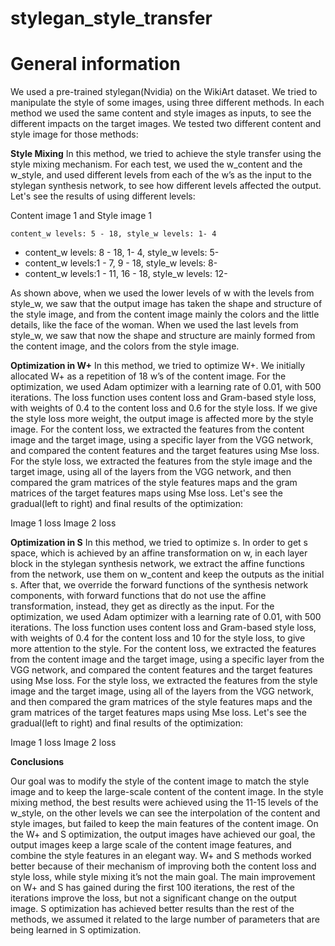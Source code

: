 # stylegan_style_transfer
 
# General information

We used a pre-trained stylegan(Nvidia) on the WikiArt dataset.
We tried to manipulate the style of some images, using three different methods.
In each method we used the same content and style images as inputs, to see the
different impacts on the target images. We tested two different content and
style image for those methods:


**Style Mixing**
In this method, we tried to achieve the style transfer using the style mixing
mechanism. For each test, we used the w_content and the w_style, and used
different levels from each of the w’s as the input to the stylegan synthesis
network, to see how different levels affected the output. Let's see the results of
using different levels:

Content image 1 and Style image 1

```
content_w levels: 5 - 18, style_w levels: 1- 4
```


   - content_w levels: 8 - 18, 1- 4, style_w levels: 5-
- content_w levels:1 - 7, 9 - 18, style_w levels: 8-
- content_w levels:1 - 11, 16 - 18, style_w levels: 12-


As shown above, when we used the lower levels of w with the levels from
style_w, we saw that the output image has taken the shape and structure of the
style image, and from the content image mainly the colors and the little details,
like the face of the woman. When we used the last levels from style_w, we saw
that now the shape and structure are mainly formed from the content image, and
the colors from the style image.

**Optimization in W+**
In this method, we tried to optimize W+. We initially allocated W+ as a repetition
of 18 w’s of the content image. For the optimization, we used Adam optimizer
with a learning rate of 0.01, with 500 iterations. The loss function uses content
loss and Gram-based style loss, with weights of 0.4 to the content loss and
0.6 for the style loss. If we give the style loss more weight, the output image is affected more by the style image. For the content loss, we extracted the
features from the content image and the target image, using a specific layer from
the VGG network, and compared the content features and the target features
using Mse loss. For the style loss, we extracted the features from the style image
and the target image, using all of the layers from the VGG network, and then
compared the gram matrices of the style features maps and the gram matrices of
the target features maps using Mse loss. Let's see the gradual(left to right) and
final results of the optimization:


Image 1 loss Image 2 loss


**Optimization in S**
In this method, we tried to optimize s. In order to get s space, which is achieved
by an affine transformation on w, in each layer block in the stylegan synthesis
network, we extract the affine functions from the network, use them on w_content
and keep the outputs as the initial s. After that, we override the forward functions
of the synthesis network components, with forward functions that do not use the
affine transformation, instead, they get as directly as the input. For the
optimization, we used Adam optimizer with a learning rate of 0.01, with 500
iterations. The loss function uses content loss and Gram-based style loss, with
weights of 0.4 for the content loss and 10 for the style loss, to give more
attention to the style. For the content loss, we extracted the features from the
content image and the target image, using a specific layer from the VGG
network, and compared the content features and the target features using Mse
loss. For the style loss, we extracted the features from the style image and the
target image, using all of the layers from the VGG network, and then compared
the gram matrices of the style features maps and the gram matrices of the target
features maps using Mse loss. Let's see the gradual(left to right) and final results
of the optimization:


Image 1 loss Image 2 loss


**Conclusions**

Our goal was to modify the style of the content image to match
the style image and to keep the large-scale content of the content image. In the
style mixing method, the best results were achieved using the 11-15 levels of the
w_style, on the other levels we can see the interpolation of the content and style
images, but failed to keep the main features of the content image. On the W+
and S optimization, the output images have achieved our goal, the output images
keep a large scale of the content image features, and combine the style features
in an elegant way. W+ and S methods worked better because of their mechanism
of improving both the content loss and style loss, while style mixing it’s not
the main goal. The main improvement on W+ and S has gained during the first
100 iterations, the rest of the iterations improve the loss, but not a significant
change on the output image. S optimization has achieved better results than the
rest of the methods, we assumed it related to the large number of parameters
that are being learned in S optimization.



